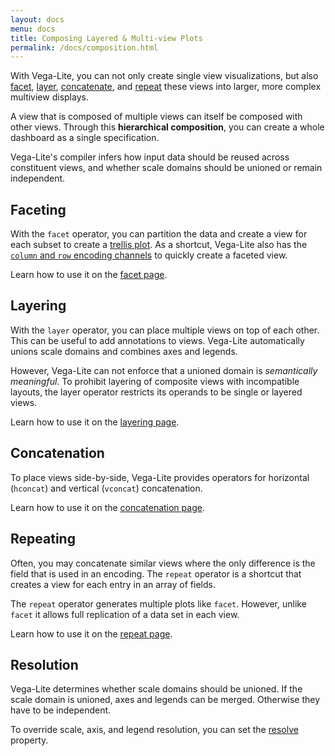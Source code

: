 ```yaml
---
layout: docs
menu: docs
title: Composing Layered & Multi-view Plots
permalink: /docs/composition.html
---
```


With Vega-Lite, you can not only create single view visualizations, but also [facet](facet.html), [layer](layer.html), [concatenate](concat.html), and [repeat](repeat.html) these views into larger, more complex multiview displays.

A view that is composed of multiple views can itself be composed with other views. Through this **hierarchical composition**, you can create a whole dashboard as a single specification.

Vega-Lite's compiler infers how input data should be reused across constituent views, and whether scale domains should be unioned or remain independent.

## Faceting

With the `facet` operator, you can partition the data and create a view for each subset to create a [trellis plot](https://en.wikipedia.org/wiki/Small_multiple). As a shortcut, Vega-Lite also has the [`column` and `row` encoding channels](encoding.html#facet) to quickly create a faceted view.

Learn how to use it on the [facet page](facet.html).

## Layering

With the `layer` operator, you can place multiple views on top of each other. This can be useful to add annotations to views. Vega-Lite automatically unions scale domains and combines axes and legends.

However, Vega-Lite can not enforce that a unioned domain is *semantically meaningful*. To prohibit layering of composite views with incompatible layouts, the layer operator restricts its operands to be single or layered views.

Learn how to use it on the [layering page](layer.html).

## Concatenation

To place views side-by-side, Vega-Lite provides operators for horizontal (`hconcat`) and vertical (`vconcat`) concatenation.

Learn how to use it on the [concatenation page](concat.html).

## Repeating

Often, you may concatenate similar views where the only difference is the field that is used in an encoding. The `repeat` operator is a shortcut that creates a view for each entry in an array of fields.

The `repeat` operator generates multiple plots like `facet`. However, unlike `facet` it allows full replication of a data set in each view.

Learn how to use it on the [repeat page](repeat.html).

## Resolution

Vega-Lite determines whether scale domains should be unioned. If the scale domain is unioned, axes and legends can be merged. Otherwise they have to be independent.

To override scale, axis, and legend resolution, you can set the [resolve](resolve.html) property.
